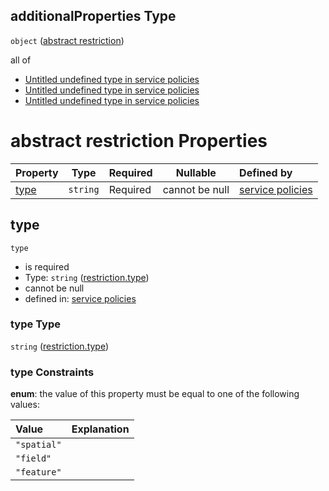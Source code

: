 ## additionalProperties Type

`object` ([abstract restriction](policies-definitions-abstract-restriction.md))

all of

-   [Untitled undefined type in service policies](policies-definitions-abstract-restriction-allof-0.md "check type definition")
-   [Untitled undefined type in service policies](policies-definitions-abstract-restriction-allof-1.md "check type definition")
-   [Untitled undefined type in service policies](policies-definitions-abstract-restriction-allof-2.md "check type definition")

# abstract restriction Properties

| Property      | Type     | Required | Nullable       | Defined by                                                                                                                                                                                                                                             |
| :------------ | -------- | -------- | -------------- | :----------------------------------------------------------------------------------------------------------------------------------------------------------------------------------------------------------------------------------------------------- |
| [type](#type) | `string` | Required | cannot be null | [service policies](policies-definitions-abstract-restriction-properties-restrictiontype.md "https&#x3A;//raw.githubusercontent.com/conterra/policies-json/master/schema/policies.schema.json#/definitions/restrictions-property-type/properties/type") |

## type




`type`

-   is required
-   Type: `string` ([restriction.type](policies-definitions-abstract-restriction-properties-restrictiontype.md))
-   cannot be null
-   defined in: [service policies](policies-definitions-abstract-restriction-properties-restrictiontype.md "https&#x3A;//raw.githubusercontent.com/conterra/policies-json/master/schema/policies.schema.json#/definitions/restrictions-property-type/properties/type")

### type Type

`string` ([restriction.type](policies-definitions-abstract-restriction-properties-restrictiontype.md))

### type Constraints

**enum**: the value of this property must be equal to one of the following values:

| Value       | Explanation |
| :---------- | ----------- |
| `"spatial"` |             |
| `"field"`   |             |
| `"feature"` |             |
